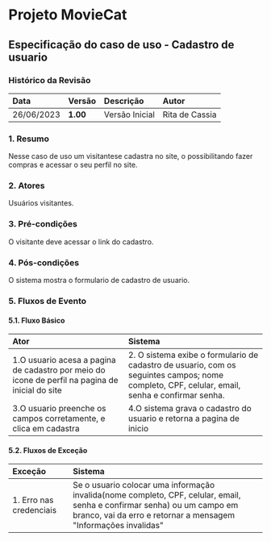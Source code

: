 # Projeto MovieCat

## Especificação do caso de uso - Cadastro de usuario

### Histórico da Revisão 

|  Data  | Versão | Descrição | Autor |
|:-------|:-------|:----------|:------|
| 26/06/2023 | **1.00** | Versão Inicial  | Rita de Cassia |

### 1. Resumo 

Nesse caso de uso um visitantese cadastra no site, o possibilitando fazer compras e acessar o seu perfil no site.

### 2. Atores 

Usuários visitantes.

### 3. Pré-condições

O visitante deve acessar o link do cadastro.

### 4. Pós-condições

O sistema mostra o formulario de cadastro de usuario.

### 5. Fluxos de Evento

#### 5.1. Fluxo Básico

| Ator   | Sistema |
|:-------|:--------|
| 1.O usuario acesa a pagina de cadastro por meio do icone de perfil na pagina de inicial do site | 2. O sistema exibe o formulario de cadastro de usuario, com os seguintes campos; nome completo, CPF, celular, email, senha e confirmar senha.  |
| 3.O usuario preenche os campos corretamente, e clica em cadastra | 4.O sistema grava o cadastro do usuario e retorna a pagina de inicio|


#### 5.2. Fluxos de Exceção

| Exceção | Sistema |
|:--------|:--------|
|1. Erro nas credenciais | Se o usuario colocar uma informação invalida(nome completo, CPF, celular, email, senha e confirmar senha) ou um campo em branco, vai da erro e retornar a mensagem "Informações invalidas"|
